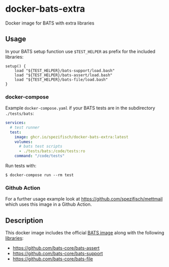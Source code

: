 # docker-bats-extra

Docker image for BATS with extra libraries

## Usage

In your BATS setup function use `$TEST_HELPER` as prefix for the included libraries:

```shell
setup() {
    load "${TEST_HELPER}/bats-support/load.bash"
    load "${TEST_HELPER}/bats-assert/load.bash"
    load "${TEST_HELPER}/bats-file/load.bash"
}
```

### docker-compose

Example `docker-compose.yaml` if your BATS tests are in the subdirectory `./tests/bats`:

```yaml
services:
  # test runner
  test:
    image: ghcr.io/spezifisch/docker-bats-extra:latest
    volumes:
      # bats test scripts
      - ./tests/bats:/code/tests:ro
    command: "/code/tests"
```

Run tests with:

```console
$ docker-compose run --rm test
```

### Github Action

For a further usage example look at https://github.com/spezifisch/mettmail which uses this image in a Github Action.

## Description

This docker image includes the official [BATS image](https://hub.docker.com/r/bats/bats) along with the following [libraries](https://bats-core.readthedocs.io/en/stable/writing-tests.html#libraries-and-add-ons):

* https://github.com/bats-core/bats-assert
* https://github.com/bats-core/bats-support
* https://github.com/bats-core/bats-file
